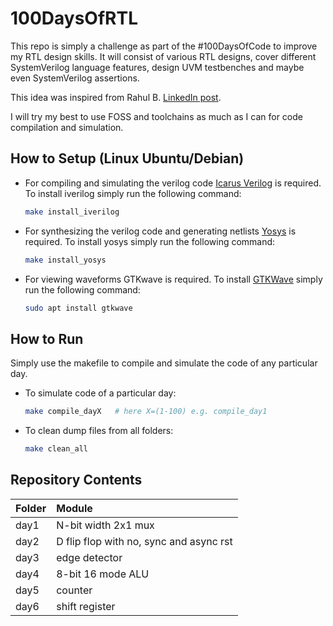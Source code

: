# 100DaysOfRTL

This repo is simply a challenge as part of the #100DaysOfCode to improve my RTL design skills. It will consist of various RTL designs, cover different SystemVerilog language features, design UVM testbenches and maybe even SystemVerilog assertions. 

This idea was inspired from Rahul B. [LinkedIn post](https://www.linkedin.com/feed/update/urn:li:activity:6941643220841828352/).

I will try my best to use FOSS and toolchains as much as I can for code compilation and simulation.

## How to Setup (Linux Ubuntu/Debian)
-   For compiling and simulating the verilog code [Icarus Verilog](https://github.com/steveicarus/iverilog) is required. To install iverilog simply run the following command:
    ```bash
    make install_iverilog
    ```
-   For synthesizing the verilog code and generating netlists [Yosys](https://github.com/YosysHQ/yosys) is required. To install yosys simply run the following command:
    ```bash
    make install_yosys
    ```
-   For viewing waveforms GTKwave is required. To install [GTKWave](http://gtkwave.sourceforge.net/) simply run the following command:
    ```bash
    sudo apt install gtkwave
    ```

## How to Run
Simply use the makefile to compile and simulate the code of any particular day.
-   To simulate code of a particular day:
    ```bash
    make compile_dayX   # here X=(1-100) e.g. compile_day1
    ```
-   To clean dump files from all folders:
    ```bash
    make clean_all
    ```

## Repository Contents
| Folder | Module                                  |
| :----- | :-------------------------------------- |
| day1   | N-bit width 2x1 mux                     |
| day2   | D flip flop with no, sync and async rst |
| day3   | edge detector                           |
| day4   | 8-bit 16 mode ALU                       |
| day5   | counter                                 |
| day6   | shift register                          |